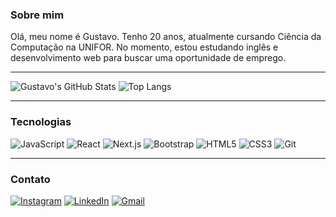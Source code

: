 ### Sobre mim

Olá, meu nome é Gustavo. Tenho 20 anos, atualmente cursando Ciência da Computação na UNIFOR. No momento, estou estudando inglês e desenvolvimento web para buscar uma oportunidade de emprego.

---

![Gustavo's GitHub Stats](https://github-readme-stats.vercel.app/api?username=Devgustavogomes&show_icons=true&theme=tokyonight)
![Top Langs](https://github-readme-stats.vercel.app/api/top-langs/?username=Devgustavogomes&hide_progress=false&theme=tokyonight&layout=donut)

---

### Tecnologias

![JavaScript](https://img.shields.io/badge/JavaScript-F7DF1E?style=for-the-badge&logo=javascript&logoColor=black)
![React](https://img.shields.io/badge/React-20232A?style=for-the-badge&logo=react&logoColor=61DAFB)
![Next.js](https://img.shields.io/badge/Next-black?style=for-the-badge&logo=next.js&logoColor=white)
![Bootstrap](https://img.shields.io/badge/-boostrap-0D1117?style=for-the-badge&logo=bootstrap&labelColor=0D1117)
![HTML5](https://img.shields.io/badge/HTML5-E34F26?style=for-the-badge&logo=html5&logoColor=white&color=black)
![CSS3](https://img.shields.io/badge/CSS3-1572B6?style=for-the-badge&logo=css3&logoColor=white&color=black)
![Git](https://img.shields.io/badge/GIT-E44C30?style=for-the-badge&logo=git&logoColor=white)

---

### Contato

[![Instagram](https://img.shields.io/badge/Instagram-E4405F?style=for-the-badge&logo=instagram&logoColor=white&color=black)](https://www.instagram.com/gustavo.gomeess/)
[![LinkedIn](https://img.shields.io/badge/LinkedIn-0077B5?style=for-the-badge&logo=linkedin&logoColor=white&color=black)](https://www.linkedin.com/in/devgustavogomes/)
[![Gmail](https://img.shields.io/badge/Gmail-D14836?style=for-the-badge&logo=gmail&logoColor=white&color=black)](mailto:devgustavogomes31@gmail.com)
